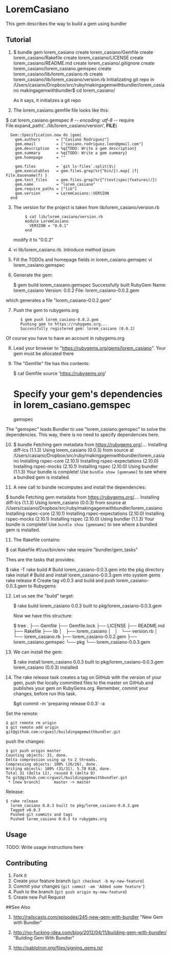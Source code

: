 # LoremCasiano

This gem describes the way to build a gem using bundler

## Tutorial

1. $ bundle gem lorem_casiano
      create  lorem_casiano/Gemfile
      create  lorem_casiano/Rakefile
      create  lorem_casiano/LICENSE
      create  lorem_casiano/README.md
      create  lorem_casiano/.gitignore
      create  lorem_casiano/lorem_casiano.gemspec
      create  lorem_casiano/lib/lorem_casiano.rb
      create  lorem_casiano/lib/lorem_casiano/version.rb
    Initializating git repo in /Users/casiano/Dropbox/src/ruby/makingagemwithbundler/lorem_casiano
    makingagemwithbundler$ cd lorem_casiano/

    As it says, it initializes a git repo

2. The lorem_casiano.gemfile file looks like this:

  $ cat lorem_casiano.gemspec 
      # -*- encoding: utf-8 -*-
      require File.expand_path('../lib/lorem_casiano/version', __FILE__)

      Gem::Specification.new do |gem|
        gem.authors       = ["Casiano Rodriguez"]
        gem.email         = ["casiano.rodriguez.leon@gmail.com"]
        gem.description   = %q{TODO: Write a gem description}
        gem.summary       = %q{TODO: Write a gem summary}
        gem.homepage      = ""

        gem.files         = `git ls-files`.split($\)
        gem.executables   = gem.files.grep(%r{^bin/}).map{ |f| File.basename(f) }
        gem.test_files    = gem.files.grep(%r{^(test|spec|features)/})
        gem.name          = "lorem_casiano"
        gem.require_paths = ["lib"]
        gem.version       = LoremCasiano::VERSION
      end
3. The version for the project is taken from lib/lorem_casiano/version.rb

            $ cat lib/lorem_casiano/version.rb 
            module LoremCasiano
              VERSION = "0.0.1"
            end

   modify it to "0.0.2"

4. vi lib/lorem_casiano.rb. Introduce method ipsum

5. Fill the TODOs and homepage fields in lorem_casiano.gemspec
         vi lorem_casiano.gemspec

6. Generate the gem:

      $ gem build lorem_casiano.gemspec 
        Successfully built RubyGem
        Name: lorem_casiano
        Version: 0.0.2
        File: lorem_casiano-0.0.2.gem

which generates a file "lorem_casiano-0.0.2.gem"

7. Push the gem to rubygems.org

          $ gem push lorem_casiano-0.0.2.gem 
          Pushing gem to https://rubygems.org...
          Successfully registered gem: lorem_casiano (0.0.2)

Of course you have to have an account in rubygems.org

8. Lead your browser to "https://rubygems.org/gems/lorem_casiano".
   Your gem must be allocated there

9. The "Gemfile" file has this contents:

      $ cat Gemfile 
      source 'https://rubygems.org'

      # Specify your gem's dependencies in lorem_casiano.gemspec
      gemspec

The "gemspec" leads Bundler to use "lorem_casiano.gemspec"
to solve the dependencies. This way, there is no need to specify
dependencies here.

10. $ bundle
  Fetching gem metadata from https://rubygems.org/....
  Installing diff-lcs (1.1.3) 
  Using lorem_casiano (0.0.3) from source at /Users/casiano/Dropbox/src/ruby/makingagemwithbundler/lorem_casiano 
  Installing rspec-core (2.10.1) 
  Installing rspec-expectations (2.10.0) 
  Installing rspec-mocks (2.10.1) 
  Installing rspec (2.10.0) 
  Using bundler (1.1.3) 
  Your bundle is complete! Use `bundle show [gemname]` to see where a bundled gem is installed.

10. A new call to bundle recomputes and install the dependencies:

  $ bundle
    Fetching gem metadata from https://rubygems.org/....
    Installing diff-lcs (1.1.3) 
    Using lorem_casiano (0.0.3) from source at /Users/casiano/Dropbox/src/ruby/makingagemwithbundler/lorem_casiano 
    Installing rspec-core (2.10.1) 
    Installing rspec-expectations (2.10.0) 
    Installing rspec-mocks (2.10.1) 
    Installing rspec (2.10.0) 
    Using bundler (1.1.3) 
    Your bundle is complete! Use `bundle show [gemname]` to see where a bundled gem is installed.

11. The Rakefile contains:

$ cat Rakefile 
  #!/usr/bin/env rake
  require "bundler/gem_tasks"

Thes are the tasks that provides:

  $ rake -T
  rake build    # Build lorem_casiano-0.0.3.gem into the pkg directory
  rake install  # Build and install lorem_casiano-0.0.3.gem into system gems
  rake release  # Create tag v0.0.3 and build and push lorem_casiano-0.0.3.gem to Rubygems

12. Let us see the "build" target:

    $ rake build
    lorem_casiano 0.0.3 built to pkg/lorem_casiano-0.0.3.gem

    Now we have this structure:

      $ tree
      .
      ├── Gemfile
      ├── Gemfile.lock
      ├── LICENSE
      ├── README.md
      ├── Rakefile
      ├── lib
      │   ├── lorem_casiano
      │   │   └── version.rb
      │   └── lorem_casiano.rb
      ├── lorem_casiano-0.0.2.gem
      ├── lorem_casiano.gemspec
      └── pkg
          └── lorem_casiano-0.0.3.gem

13. We can install the gem:

      $ rake install
      lorem_casiano 0.0.3 built to pkg/lorem_casiano-0.0.3.gem
      lorem_casiano (0.0.3) installed

14. The rake release task creates a tag on GitHub with the version 
of your gem, push the locally committed files to the master on 
GitHub and publishes your gem on RubyGems.org. 
Remember, commit your changes, before run this task.

    $git commit -m 'preparing release 0.0.3' -a

Set the remote:

    $ git remote rm origin
    $ git remote add origin git@github.com:crguezl/buildingagemwithbundler.git

push the changes:

    $ git push origin master
    Counting objects: 31, done.
    Delta compression using up to 2 threads.
    Compressing objects: 100% (26/26), done.
    Writing objects: 100% (31/31), 5.78 KiB, done.
    Total 31 (delta 11), reused 0 (delta 0)
    To git@github.com:crguezl/buildingagemwithbundler.git
     * [new branch]      master -> master

Release:

    $ rake release
      lorem_casiano 0.0.3 built to pkg/lorem_casiano-0.0.3.gem
      Tagged v0.0.3
      Pushed git commits and tags
      Pushed lorem_casiano 0.0.3 to rubygems.org


## Usage

TODO: Write usage instructions here

## Contributing

1. Fork it
2. Create your feature branch (`git checkout -b my-new-feature`)
3. Commit your changes (`git commit -am 'Added some feature'`)
4. Push to the branch (`git push origin my-new-feature`)
5. Create new Pull Request

##See Also

1. http://railscasts.com/episodes/245-new-gem-with-bundler
   "New Gem with Bundler"

2. http://no-fucking-idea.com/blog/2012/04/11/building-gem-with-bundler/ 
   "Building Gem With Bundler"

3. http://pablotron.org/files/signing_gems.txt

